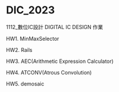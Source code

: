 # DIC_2023
 1112_數位IC設計 DIGITAL IC DESIGN 作業

 HW1. MinMaxSelector

 HW2. Rails

 HW3. AEC(Arithmetic Expression Calculator)

 HW4. ATCONV(Atrous Convolution)

 HW5. demosaic
